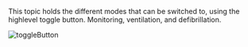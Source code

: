 This topic holds the different modes that can be switched to, using the highlevel toggle button. Monitoring, ventilation, and defibrillation.

![toggleButton](https://morpheusmxml.github.io/VentCoreDoc/doc/TopicScreenshots/toggle.PNG)
